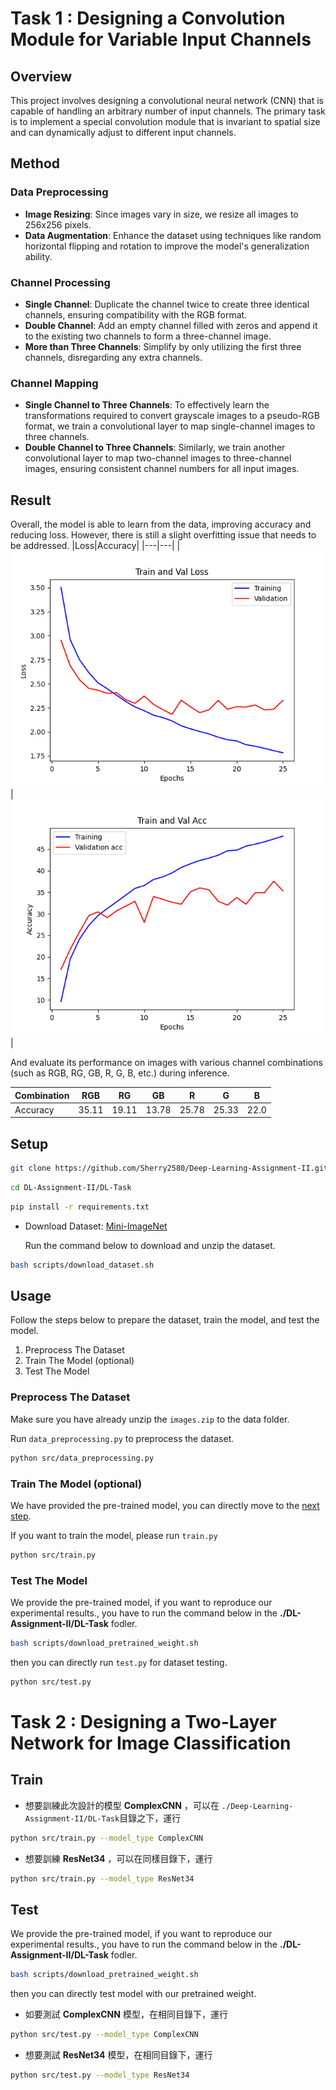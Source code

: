 # Task 1 : Designing a Convolution Module for Variable Input Channels

## Overview
This project involves designing a convolutional neural network (CNN) that is capable of handling an arbitrary number of input channels. The primary task is to implement a special convolution module that is invariant to spatial size and can dynamically adjust to different input channels.

## Method
### Data Preprocessing
- **Image Resizing**: Since images vary in size, we resize all images to 256x256 pixels.
- **Data Augmentation**: Enhance the dataset using techniques like random horizontal flipping and rotation to improve the model's generalization ability.

### Channel Processing
- **Single Channel**: Duplicate the channel twice to create three identical channels, ensuring compatibility with the RGB format.
- **Double Channel**: Add an empty channel filled with zeros and append it to the existing two channels to form a three-channel image.
- **More than Three Channels**: Simplify by only utilizing the first three channels, disregarding any extra channels.

### Channel Mapping
- **Single Channel to Three Channels**: To effectively learn the transformations required to convert grayscale images to a pseudo-RGB format, we train a convolutional layer to map single-channel images to three channels.
- **Double Channel to Three Channels**: Similarly, we train another convolutional layer to map two-channel images to three-channel images, ensuring consistent channel numbers for all input images.

## Result
Overall, the model is able to learn from the data, improving accuracy and reducing loss. However, there is still a slight overfitting issue that needs to be addressed.
|Loss|Accuracy|
|---|---|
|![alt text](DL-Task/results/plots/loss_plot.png)|![alt text](DL-Task/results/plots/accuracy_plot.png)|

And evaluate its performance on images with various channel combinations (such as RGB, RG, GB, R, G, B, etc.) during inference.

| Combination | RGB   | RG    | GB    | R     | G     | B     |
| ----------- | ----- | ----- | ----- | ----- | ----- | ----- |
| Accuracy    | 35.11 | 19.11 | 13.78 | 25.78 | 25.33 | 22.0 |

## Setup
```bash
git clone https://github.com/Sherry2580/Deep-Learning-Assignment-II.git
```
```bash
cd DL-Assignment-II/DL-Task
```
```bash
pip install -r requirements.txt
```
- Download Dataset: [Mini-ImageNet](https://cchsu.info/files/images.zip)

    Run the command below to download and unzip the dataset.
```bash
bash scripts/download_dataset.sh
```

## Usage
Follow the steps below to prepare the dataset, train the model, and test the model.
1. Preprocess The Dataset
2. Train The Model (optional)
3. Test The Model

### Preprocess The Dataset
Make sure you have already unzip the `images.zip` to the data folder.

Run `data_preprocessing.py` to preprocess the dataset.
```bash
python src/data_preprocessing.py
```

### Train The Model (optional)
We have provided the pre-trained model, you can directly move to the [next step](#test-the-model). 

If you want to train the model, please run `train.py`
```bash
python src/train.py
```

### Test The Model
We provide the pre-trained model, if you want to reproduce our experimental results., you have to run the command below in the **./DL-Assignment-II/DL-Task** fodler.
```bash
bash scripts/download_pretrained_weight.sh
```
then you can directly run `test.py` for dataset testing.
```bash
python src/test.py
```


# Task 2 : Designing a Two-Layer Network for Image Classification


## Train
- 想要訓練此次設計的模型 **ComplexCNN** ，可以在 `./Deep-Learning-Assignment-II/DL-Task`目錄之下，運行
```bash
python src/train.py --model_type ComplexCNN
```
- 想要訓練 **ResNet34** ，可以在同樣目錄下，運行
```bash
python src/train.py --model_type ResNet34
```
## Test
We provide the pre-trained model, if you want to reproduce our experimental results., you have to run the command below in the **./DL-Assignment-II/DL-Task** fodler.
```bash
bash scripts/download_pretrained_weight.sh
```
then you can directly test model with our pretrained weight.

- 如要測試 **ComplexCNN** 模型，在相同目錄下，運行
```bash
python src/test.py --model_type ComplexCNN
```
- 想要測試 **ResNet34** 模型，在相同目錄下，運行
```bash
python src/test.py --model_type ResNet34
```



